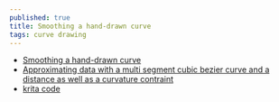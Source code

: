 ```yaml
---
published: true
title: Smoothing a hand-drawn curve
tags: curve drawing
---
```

- [Smoothing a hand-drawn curve](https://stackoverflow.com/questions/5525665/smoothing-a-hand-drawn-curve)
- [Approximating data with a multi segment cubic bezier curve and a distance as well as a curvature contraint](https://stackoverflow.com/questions/22556381/approximating-data-with-a-multi-segment-cubic-bezier-curve-and-a-distance-as-wel?noredirect=1&lq=1)
- [krita code](https://github.com/KDE/krita/search?q=smooth)